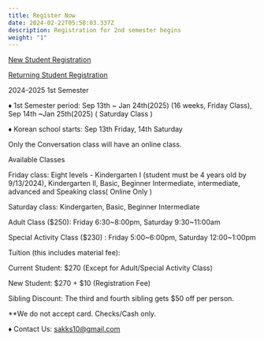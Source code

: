 ```yaml
---
title: Register Now
date: 2024-02-22T05:58:03.337Z
description: Registration for 2nd semester begins
weight: "1"
---
```

<a class="bg-blue-500 hover:bg-blue-700 text-white font-bold py-2 px-4 rounded my-8" href="/registration_pages/register">New Student Registration</a>

<a class="bg-blue-500 hover:bg-blue-700 text-white font-bold py-2 px-4 rounded" href="/registration_pages/reregister">Returning Student Registration</a>

2024-2025 1st Semester

♦ 1st Semester period: Sep 13th \~ Jan 24th(2025) (16 weeks, Friday Class), Sep 14th \~Jan 25th(2025) ( Saturday Class )

♦ Korean school starts: Sep 13th Friday, 14th Saturday

Only the Conversation class will have an online class.

Available Classes

Friday class: Eight levels - Kindergarten I (student must be 4 years old by 9/13/2024), Kindergarten II, Basic, Beginner Intermediate, intermediate, advanced and Speaking class( Online Only )

Saturday class: Kindergarten, Basic, Beginner Intermediate

Adult Class ($250): Friday 6:30\~8:00pm, Saturday 9:30\~11:00am

Special Activity Class ($230) :  Friday 5:00\~6:00pm, Saturday 12:00\~1:00pm

Tuition (this includes material fee):

Current Student: $270 (Except for Adult/Special Activity Class)

New Student: $270 + $10 (Registration Fee)

Sibling Discount: The third and fourth sibling gets $50 off per person.

\*\*We do not accept card. Checks/Cash only.

♦ Contact Us: sakks10@gmail.com
